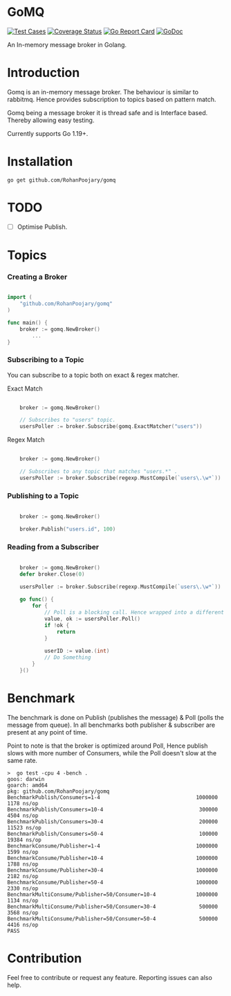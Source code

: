 # GoMQ
[![Test Cases](https://github.com/RohanPoojary/gomq/actions/workflows/run-tests.yaml/badge.svg)](https://github.com/RohanPoojary/gomq/actions/workflows/run-tests.yaml)
[![Coverage Status](https://coveralls.io/repos/github/RohanPoojary/gomq/badge.svg?branch=master)](https://coveralls.io/github/RohanPoojary/gomq?branch=master)
[![Go Report Card](https://goreportcard.com/badge/github.com/RohanPoojary/gomq)](https://goreportcard.com/report/github.com/RohanPoojary/gomq)
[![GoDoc](https://godoc.org/github.com/RohanPoojary/gomq?status.svg)](https://godoc.org/github.com/RohanPoojary/gomq)

An In-memory message broker in Golang.

# Introduction
Gomq is an in-memory message broker. The behaviour is similar to rabbitmq. 
Hence provides subscription to topics based on pattern match.

Gomq being a message broker it is thread safe and is Interface based. 
Thereby allowing easy testing.

Currently supports Go 1.19+.

# Installation
```shell script
go get github.com/RohanPoojary/gomq
```

# TODO
- [ ] Optimise Publish.

# Topics

### Creating a Broker
```go script

import (
	"github.com/RohanPoojary/gomq"
)

func main() {
	broker := gomq.NewBroker()
        ...
}


```

### Subscribing to a Topic
You can subscribe to a topic both on exact & regex matcher.

Exact Match
```go script
    
    broker := gomq.NewBroker()

    // Subscribes to "users" topic.
    usersPoller := broker.Subscribe(gomq.ExactMatcher("users"))


```

Regex Match
```go script
    
    broker := gomq.NewBroker()

    // Subscribes to any topic that matches "users.*" .
    usersPoller := broker.Subscribe(regexp.MustCompile(`users\.\w*`))

```

### Publishing to a Topic

```go script
    
    broker := gomq.NewBroker()

    broker.Publish("users.id", 100)


```

### Reading from a Subscriber

```go script
    
    broker := gomq.NewBroker()
    defer broker.Close(0)

    usersPoller := broker.Subscribe(regexp.MustCompile(`users\.\w*`))
    
    go func() {
        for {
            // Poll is a blocking call. Hence wrapped into a different routine.
            value, ok := usersPoller.Poll()
            if !ok {
                return
            }
    
            userID := value.(int)
            // Do Something
        }
    }()


```

# Benchmark
The benchmark is done on Publish (publishes the message) & Poll (polls the message from queue).
In all benchmarks both publisher & subscriber are present at any point of time. 

Point to note is that the broker is optimized around Poll, Hence publish slows with more number of
Consumers, while the Poll doesn't slow at the same rate.

```shell script
>  go test -cpu 4 -bench .
goos: darwin
goarch: amd64
pkg: github.com/RohanPoojary/gomq
BenchmarkPublish/Consumers=1-4         	                     1000000	      1178 ns/op
BenchmarkPublish/Consumers=10-4        	                      300000	      4504 ns/op
BenchmarkPublish/Consumers=30-4        	                      200000	     11523 ns/op
BenchmarkPublish/Consumers=50-4        	                      100000	     19384 ns/op
BenchmarkConsume/Publisher=1-4         	                     1000000	      1599 ns/op
BenchmarkConsume/Publisher=10-4        	                     1000000	      1788 ns/op
BenchmarkConsume/Publisher=30-4        	                     1000000	      2182 ns/op
BenchmarkConsume/Publisher=50-4        	                     1000000	      2330 ns/op
BenchmarkMultiConsume/Publisher=50/Consumer=10-4         	 1000000	      1134 ns/op
BenchmarkMultiConsume/Publisher=50/Consumer=30-4         	  500000	      3568 ns/op
BenchmarkMultiConsume/Publisher=50/Consumer=50-4         	  500000	      4416 ns/op
PASS
```

# Contribution
Feel free to contribute or request any feature. Reporting issues can also help.
